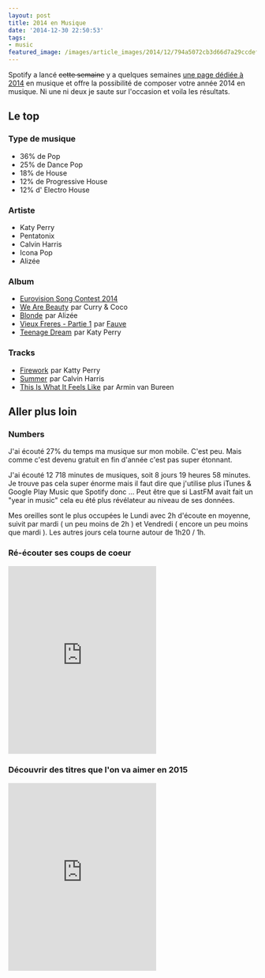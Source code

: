 ```yaml
---
layout: post
title: 2014 en Musique
date: '2014-12-30 22:50:53'
tags:
- music
featured_image: /images/article_images/2014/12/794a5072cb3d66d7a29ccdef65bf90bc.png
---
```

Spotify a lancé ~~cette semaine~~ y a quelques semaines [une page dédiée à 2014](https://www.spotify-yearinmusic.com) en musique et offre la possibilité de composer votre année 2014 en musique. Ni une ni deux je saute sur l'occasion et voila les résultats.

## Le top

### Type de musique
- 36% de Pop
- 25% de Dance Pop
- 18% de House
- 12% de Progressive House
- 12% d' Electro House

### Artiste
- Katy Perry
- Pentatonix
- Calvin Harris
- Icona Pop
- Alizée

### Album
- <a href="http://www.amazon.fr/gp/product/B00IU5ACXW/ref=as_li_tl?ie=UTF8&camp=1642&creative=19458&creativeASIN=B00IU5ACXW&linkCode=as2&tag=clasblo-21&linkId=ZVLXSKSIJ3F5YVAP">Eurovision Song Contest 2014</a><img src="http://ir-fr.amazon-adsystem.com/e/ir?t=clasblo-21&l=as2&o=8&a=B00IU5ACXW" width="1" height="1" border="0" alt="" style="border:none !important; margin:0px !important;" />
- <a href="http://www.amazon.fr/gp/product/B003AO3D0C/ref=as_li_tl?ie=UTF8&camp=1642&creative=19458&creativeASIN=B003AO3D0C&linkCode=as2&tag=clasblo-21&linkId=RRWDPYAIKG3F4JNN">We Are Beauty</a><img src="http://ir-fr.amazon-adsystem.com/e/ir?t=clasblo-21&l=as2&o=8&a=B003AO3D0C" width="1" height="1" border="0" alt="" style="border:none !important; margin:0px !important;" />
 par Curry & Coco
- <a href="http://www.amazon.fr/gp/product/B00KI6RSPQ/ref=as_li_tl?ie=UTF8&camp=1642&creative=19458&creativeASIN=B00KI6RSPQ&linkCode=as2&tag=clasblo-21&linkId=OIAEE4WZWTCHRZT4">Blonde</a><img src="http://ir-fr.amazon-adsystem.com/e/ir?t=clasblo-21&l=as2&o=8&a=B00KI6RSPQ" width="1" height="1" border="0" alt="" style="border:none !important; margin:0px !important;" />
 par Alizée
- <a href="http://www.amazon.fr/gp/product/B00H21WQPW/ref=as_li_tl?ie=UTF8&camp=1642&creative=19458&creativeASIN=B00H21WQPW&linkCode=as2&tag=clasblo-21&linkId=WFAFTKLHS5OHOFKS">Vieux Freres - Partie 1</a><img src="http://ir-fr.amazon-adsystem.com/e/ir?t=clasblo-21&l=as2&o=8&a=B00H21WQPW" width="1" height="1" border="0" alt="" style="border:none !important; margin:0px !important;" />
 par [Fauve](http://fauvecorp.com/)
- <a href="http://www.amazon.fr/gp/product/B003P2V5FY/ref=as_li_tl?ie=UTF8&camp=1642&creative=19458&creativeASIN=B003P2V5FY&linkCode=as2&tag=clasblo-21&linkId=D23NG3IF5ZSCROOY">Teenage Dream</a><img src="http://ir-fr.amazon-adsystem.com/e/ir?t=clasblo-21&l=as2&o=8&a=B003P2V5FY" width="1" height="1" border="0" alt="" style="border:none !important; margin:0px !important;" />
 par Katy Perry

### Tracks
- <a href="http://www.amazon.fr/gp/product/B003Y3JD3K/ref=as_li_tl?ie=UTF8&camp=1642&creative=19458&creativeASIN=B003Y3JD3K&linkCode=as2&tag=clasblo-21&linkId=OML37J7J2D447SGC">Firework</a><img src="http://ir-fr.amazon-adsystem.com/e/ir?t=clasblo-21&l=as2&o=8&a=B003Y3JD3K" width="1" height="1" border="0" alt="" style="border:none !important; margin:0px !important;" /> par Katty Perry
- <a href="http://www.amazon.fr/gp/product/B00ISYSJVM/ref=as_li_tl?ie=UTF8&camp=1642&creative=19458&creativeASIN=B00ISYSJVM&linkCode=as2&tag=clasblo-21&linkId=XBRARTE3KWKMQV45">Summer</a><img src="http://ir-fr.amazon-adsystem.com/e/ir?t=clasblo-21&l=as2&o=8&a=B00ISYSJVM" width="1" height="1" border="0" alt="" style="border:none !important; margin:0px !important;" /> par Calvin Harris
- <a href="http://www.amazon.fr/gp/product/B00CM97EMO/ref=as_li_tl?ie=UTF8&camp=1642&creative=19458&creativeASIN=B00CM97EMO&linkCode=as2&tag=clasblo-21&linkId=YMLWXMERLJ5CZD6K">This Is What It Feels Like</a><img src="http://ir-fr.amazon-adsystem.com/e/ir?t=clasblo-21&l=as2&o=8&a=B00CM97EMO" width="1" height="1" border="0" alt="" style="border:none !important; margin:0px !important;" /> par Armin van Bureen

## Aller plus loin

### Numbers
J'ai écouté 27% du temps ma musique sur mon mobile. C'est peu. Mais comme c'est devenu gratuit en fin d'année c'est pas super étonnant.

J'ai écouté 12 718 minutes de musiques, soit 8 jours 19 heures
58 minutes. Je trouve pas cela super énorme mais il faut dire que j'utilise plus iTunes & Google Play Music que Spotify donc ... Peut être que si LastFM avait fait un "year in music" cela eu été plus révélateur au niveau de ses données.

Mes oreilles sont le plus occupées le Lundi avec 2h d'écoute en moyenne, suivit par mardi ( un peu moins de 2h ) et Vendredi ( encore un peu moins que mardi ). Les autres jours cela tourne autour de 1h20 / 1h.

### Ré-écouter ses coups de coeur
<iframe src="https://embed.spotify.com/?uri=spotify:user:clawfy:playlist:5srdzgpS1HEk0DktgDFK3U" width="300" height="380" frameborder="0" allowtransparency="true"></iframe>

### Découvrir des titres que l'on va aimer en 2015
<iframe src="https://embed.spotify.com/?uri=spotify:user:clawfy:playlist:0l3GZigbpZlEUYDstZb6FB" width="300" height="380" frameborder="0" allowtransparency="true"></iframe>
